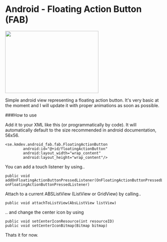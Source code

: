 # Android - Floating Action Button (FAB)
<img src="http://kmdev.se/img/gh-fab.png" width="300" height="200" />

Simple android view representing a floating action button. It's very basic at the moment and I will update it with proper animations as soon as possible. 

###How to use

Add it to your XML like this (or programmatically by code). It will automatically default to the size recommended in android documentation, 56x56.

```
<se.kmdev.android_fab.fab.FloatingActionButton
        android:id="@+id/floatingActionButton"
        android:layout_width="wrap_content"
        android:layout_height="wrap_content"/>
```

You can add a touch listener by using..
```
public void addOnFloatingActionButtonPressedListener(OnFloatingActionButtonPressedListener onFloatingActionButtonPressedListener)
```

Attach to a current ABSListView (ListView or GridView) by calling..
```
public void attachToListView(AbsListView listView)
```

.. and change the center icon by using
```
public void setCenterIconResource(int resourceID)
public void setCenterIconBitmap(Bitmap bitmap)
```

Thats it for now.
